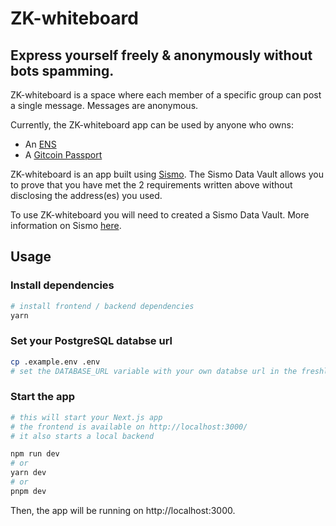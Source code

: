 # ZK-whiteboard

## Express yourself freely & anonymously without bots spamming.

ZK-whiteboard is a space where each member of a specific group can post a single message. Messages are anonymous.

Currently, the ZK-whiteboard app can be used by anyone who owns:

- An [ENS](https://ens.domains/fr/)
- A [Gitcoin Passport](https://passport.gitcoin.co/#/)

ZK-whiteboard is an app built using [Sismo](https://github.com/orgs/sismo-core/repositories?type=all). The Sismo Data Vault allows you to prove that you have met the 2 requirements written above without disclosing the address(es) you used.

To use ZK-whiteboard you will need to created a Sismo Data Vault. More information on Sismo [here](https://www.sismo.io/).

## Usage

### Install dependencies

```bash
# install frontend / backend dependencies
yarn
```

### Set your PostgreSQL databse url

```bash
cp .example.env .env
# set the DATABASE_URL variable with your own databse url in the freshly created .env file
```

### Start the app

```bash
# this will start your Next.js app
# the frontend is available on http://localhost:3000/
# it also starts a local backend

npm run dev
# or
yarn dev
# or
pnpm dev
```

Then, the app will be running on http://localhost:3000.
